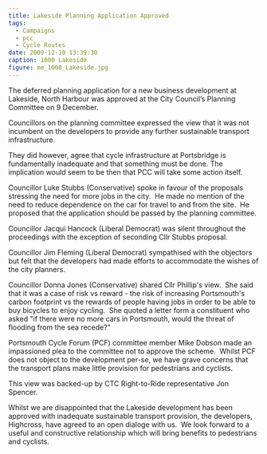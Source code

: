 ```yaml
---
title: Lakeside Planning Application Approved
tags:
  - Campaigns
  - pcc
  - Cycle Routes
date: 2009-12-10 13:39:30
caption: 1000 Lakeside
figure: me_1000_Lakeside.jpg
---
```


The deferred planning application for a new business development at Lakeside, North Harbour was approved at the City Council’s Planning Committee on 9 December.

Councillors on the planning committee expressed the view that it was not incumbent on the developers to provide any further sustainable transport infrastructure.

They did however, agree that cycle infrastructure at Portsbridge is fundamentally inadequate and that something must be done. The implication would seem to be then that PCC will take some action itself.

Councillor Luke Stubbs (Conservative) spoke in favour of the proposals stressing the need for more jobs in the city.  He made no mention of the need to reduce dependence on the car for travel to and from the site.  He proposed that the application should be passed by the planning committee.

Councillor Jacqui Hancock (Liberal Democrat) was silent throughout the proceedings with the exception of seconding Cllr Stubbs proposal.

Councillor Jim Fleming (Liberal Democrat) sympathised with the objectors but felt that the developers had made efforts to accommodate the wishes of the city planners.

Councillor Donna Jones (Conservative) shared Cllr Phillip's view.  She said that it was a case of risk vs reward - the risk of increasing Portsmouth's carbon footprint vs the rewards of people having jobs in order to be able to buy bicycles to enjoy cycling.  She quoted a letter form a constituent who asked "if there were no more cars in Portsmouth, would the threat of flooding from the sea recede?"

Portsmouth Cycle Forum (PCF) committee member Mike Dobson made an impassioned plea to the committee not to approve the scheme.  Whilst PCF does not object to the development per-se, we have grave concerns that the transport plans make little provision for pedestrians and cyclists.

This view was backed-up by CTC Right-to-Ride representative Jon Spencer.

Whilst we are disappointed that the Lakeside development has been approved with inadequate sustainable transport provision, the developers, Highcross, have agreed to an open dialoge with us.  We look forward to a useful and constructive relationship which will bring benefits to pedestrians and cyclists.
